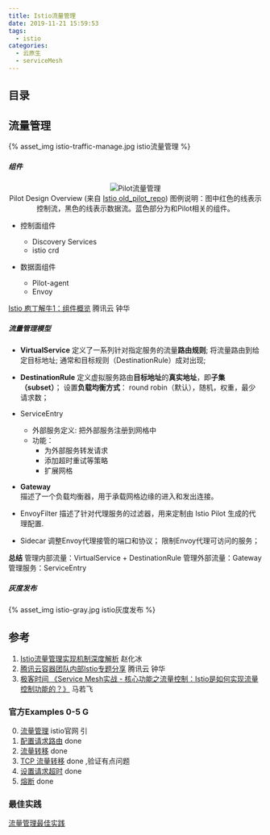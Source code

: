 ```yaml
---
title: Istio流量管理
date: 2019-11-21 15:59:53
tags:
  - istio
categories: 
  - 云原生
  - serviceMesh
---
```


<p></p>
<!-- more -->

## 目录
<!-- toc -->

##  流量管理
{% asset_img  istio-traffic-manage.jpg  istio流量管理  %}

#####  组件
<div style="text-align: center;">

![Pilot流量管理](https://user-images.githubusercontent.com/5608425/64623501-a5a88100-d41b-11e9-9262-8414adb5831a.png)  
Pilot Design Overview (来自 [Istio old_pilot_repo](https://github.com/istio/old_pilot_repo/blob/master/doc/design.md))
图例说明：图中红色的线表示控制流，黑色的线表示数据流。蓝色部分为和Pilot相关的组件。
</div>

+ 控制面组件
  + Discovery Services
  + istio crd

+ 数据面组件
  + Pilot-agent
  + Envoy

[Istio 庖丁解牛1：组件概览](https://mp.weixin.qq.com/s/VwqxrZsVmn4a5PcVckaLxA)  腾讯云 钟华

#####  流量管理模型

+ **VirtualService** 
定义了一系列针对指定服务的流量**路由规则**; 
将流量路由到给定目标地址;
通常和目标规则（DestinationRule）成对出现;

+ **DestinationRule**
定义虚拟服务路由**目标地址**的**真实地址**，即**子集（subset）**；
设置**负载均衡方式**： round robin（默认），随机，权重，最少请求数；

+ ServiceEntry 
  - 外部服务定义: 把外部服务注册到网格中
  - 功能：
     - 为外部服务转发请求
     - 添加超时重试等策略
     - 扩展网格

+ **Gateway**  
描述了一个负载均衡器，用于承载网格边缘的进入和发出连接。

+ EnvoyFilter 
描述了针对代理服务的过滤器，用来定制由 Istio Pilot 生成的代理配置.

+ Sidecar
调整Envoy代理接管的端口和协议；
限制Envoy代理可访问的服务；

**总结**
管理内部流量：VirtualService + DestinationRule
管理外部流量：Gateway
管理服务：ServiceEntry

#####  灰度发布
{% asset_img  istio-gray.jpg  istio灰度发布  %}

## 参考
1. [Istio流量管理实现机制深度解析](https://zhaohuabing.com/post/2018-09-25-istio-traffic-management-impl-intro/)  赵化冰
2. [腾讯云容器团队内部Istio专题分享](https://mp.weixin.qq.com/s/NjMncH84uEl_PywOFFMlFA) 腾讯云 钟华
3. [极客时间 《Service Mesh实战 - 核心功能之流量控制：Istio是如何实现流量控制功能的？》](https://time.geekbang.org/course/intro/100049401) 马若飞


### 官方Examples 0-5  G

0. [流量管理](https://preliminary.istio.io/zh/docs/concepts/traffic-management)  istio官网 引
1. [配置请求路由](https://preliminary.istio.io/zh/docs/tasks/traffic-management/request-routing/) done
2. [流量转移](https://preliminary.istio.io/zh/docs/tasks/traffic-management/traffic-shifting/) done
3. [TCP 流量转移](https://preliminary.istio.io/zh/docs/tasks/traffic-management/tcp-traffic-shifting/) done ,验证有点问题
4. [设置请求超时](https://preliminary.istio.io/zh/docs/tasks/traffic-management/request-timeouts/) done
5. [熔断](https://preliminary.istio.io/zh/docs/tasks/traffic-management/circuit-breaking/) done


###  最佳实践
[流量管理最佳实践](https://istio.io/latest/zh/docs/ops/best-practices/traffic-management/)
